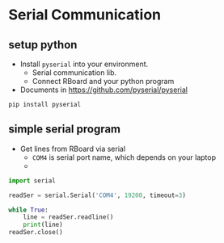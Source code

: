 # Serial Communication

## setup python

- Install `pyserial` into your environment.
    - Serial communication lib.
    - Connect RBoard and your python program
- Documents in https://github.com/pyserial/pyserial

```
pip install pyserial
```

## simple serial program

- Get lines from RBoard via serial
    - `COM4` is serial port name, which depends on your laptop
    - 

```python
import serial

readSer = serial.Serial('COM4', 19200, timeout=3)

while True:
    line = readSer.readline()
    print(line)
readSer.close()
```

